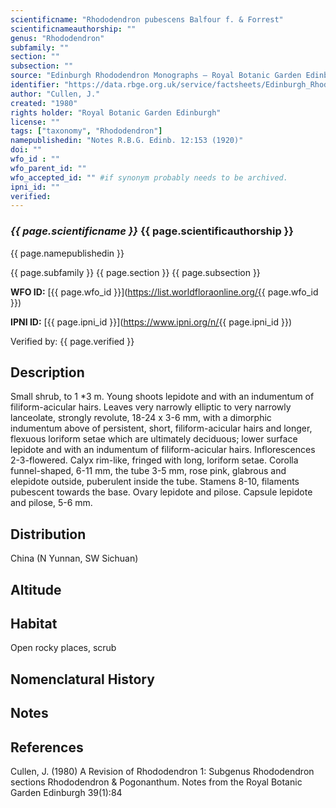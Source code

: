 ```yaml
---
scientificname: "Rhododendron pubescens Balfour f. & Forrest"
scientificnameauthorship: ""
genus: "Rhododendron"
subfamily: ""
section: ""
subsection: ""
source: "Edinburgh Rhododendron Monographs – Royal Botanic Garden Edinburgh"
identifier: "https://data.rbge.org.uk/service/factsheets/Edinburgh_Rhododendron_Monographs.xhtml"
author: "Cullen, J."
created: "1980"
rights holder: "Royal Botanic Garden Edinburgh"
license: ""
tags: ["taxonomy", "Rhododendron"]
namepublishedin: "Notes R.B.G. Edinb. 12:153 (1920)"
doi: ""
wfo_id : ""
wfo_parent_id: ""
wfo_accepted_id: "" #if synonym probably needs to be archived.                      
ipni_id: ""
verified:
---
```

### _{{ page.scientificname }}_ {{ page.scientificauthorship }}
 {{ page.namepublishedin }}

{{ page.subfamily }} {{ page.section }} {{ page.subsection }}

**WFO ID:** [{{ page.wfo_id }}](https://list.worldfloraonline.org/{{ page.wfo_id }})

**IPNI ID:** [{{ page.ipni_id }}](https://www.ipni.org/n/{{ page.ipni_id }})

Verified by: {{ page.verified }}



## Description
Small shrub, to 1 *3 m. Young shoots lepidote and with an indumentum of filiform-acicular hairs. Leaves very narrowly elliptic to very narrowly lanceolate, strongly revolute, 18-24 x 3-6 mm, with a dimorphic indumentum above of persistent, short, filiform-acicular hairs and longer, flexuous loriform setae which are ultimately deciduous; lower surface lepidote and with an indumentum of filiform-acicular hairs. Inflorescences 2-3-flowered. Calyx rim-like, fringed with long, loriform setae. Corolla funnel-shaped, 6-11 mm, the tube 3-5 mm, rose pink, glabrous and elepidote outside, puberulent inside the tube. Stamens 8-10, filaments pubescent towards the base. Ovary lepidote and pilose. Capsule lepidote and pilose, 5-6 mm.

## Distribution
China (N Yunnan, SW Sichuan)

## Altitude


## Habitat
Open rocky places, scrub

## Nomenclatural History

                       
## Notes


## References

Cullen, J. (1980) A Revision of Rhododendron 1: Subgenus Rhododendron sections Rhododendron & Pogonanthum. Notes from the Royal Botanic Garden Edinburgh 39(1):84
